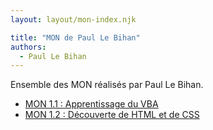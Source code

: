 ```yaml
---
layout: layout/mon-index.njk

title: "MON de Paul Le Bihan"
authors:
  - Paul Le Bihan
---
```


Ensemble des MON réalisés par Paul Le Bihan.

* [MON 1.1 : Apprentissage du VBA](./MON1.1)
* [MON 1.2 : Découverte de HTML et de CSS](./MON1.2)